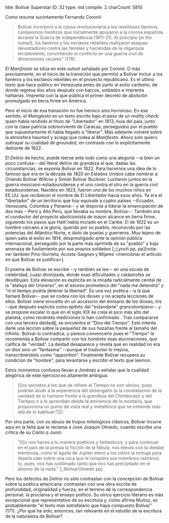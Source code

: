 title:          ​Bolívar Superstar
ID:             32
type:           md
compile:        2
charCount:      5810


Como resume sucintamente Fernando Coronil: 

> Bolívar incorporó a la causa revolucionaria a los revoltosos llaneros, campesinos mestizos que inicialmente apoyaron a la corona española durante la Guerra de Independencia (1811-21). Al principio [*in the outset*], los llaneros y los esclavos rebeldes realizaron ataques devastadores contra las familias y haciendas de la oligarquía terrateniente, convirtiendo el conflicto en una guerra civil de dimensiones raciales" (178). 

El _Manifiesto_ se sitúa en este _outset_ señalado por Coronil. O más precisamente, en el inicio de la transición que permitió a Bolívar incluir a los llaneros y los esclavos rebeldes en el proyecto republicano. Es el último texto que hace público en Venezuela antes de partir al exilio caribeño, de donde regresa dos años después con barcos, soldados e imprenta haitianas. Imprenta con la que publica el primer decreto de abolición promulgado en tierra firme en América. 

Pero el inicio de esa transición no fue heroico sino horroroso. En ese sentido, el _Manigiesto_ es un texto escrito bajo el peso de un *reality check*: quien había recibido el título de "Libertador" en 1813, huía del país, junto con la clase patricia sobreviviente de Caracas, perseguidos por el pueblo que supuestamente él había llegado a "liberar". Más adelante volveré sobre la atmósfera haunted y aciaga que rodea al _Manifiesto_. Ahora solo quiero subrayar su cualidad de _grounded_, en contraste con lo explícitamente delirante de 1822.

El _Delirio_ de hecho, puede leerse ante todo como una alegoría --si bien un poco confusa-- del literal delirio de grandeza al que, dadas las circunstancias, se exponía Bolívar en 1822. Para hacernos una idea de lo famoso que era en la década de 1820 en Estados Unidos cabe nombrar a Orlando Bolívar Willcox y Simón Bolívar Buckner. Lucharon juntos en la guerra mexicano-estadounidense y el uno contra el otro en la guerra civil estadounidense. Nacidos en 1823, fueron uno de los muchos niños en EE.UU. que recibieron el nombre de El Libertador hacia esos años. Ya era el "libertador" de un territorio que hoy equivale a cuatro países --Ecuador, Venezuela, Colombia y Panamá-- y se disponía a liderar la emancipación de dos más --Perú y Alto Perú, que llevaba su nombre, Bolivia--. También era el conductor del proyecto abolicionista de mayor alcance en tierra firme, siguiendo los pasos que Haití había iniciado en el Caribe. El de 1822 es un hombre cercano a la gloria, querido por su pueblo, reconocido por las potencias del Atlántico Norte, e ídolo de poetas y guerreros. Muy lejano de quien salía al exilio en 1814, desprestigiado ante la opinión pública internacional, perseguido por la parte más oprimida de su "pueblo" y bajo amenaza de fusilamiento por sus propios soldados [;;Lynch pp, pp][nota: ver también Pino-Iturrieta, Acosta-Saignes y Mijares <mencionar el artículo en que Bolívar se justifica>].

El poema de Bolívar se escribe --y también se lee-- en una escala de celebridad, cuasi-divinizada, donde esas dificultades y catástrofes se desdibujan. Esta elevación es explícita en la mirada radicalmente cenital de la "atalaya del Universo", en el exceso prometeico del "nada me detendrá" y "ni el tiempo podría detener la libertad". Es una voz poética --a la que llamaré Bolívar-- que se codea con los dioses y no acepta lecciones de ellos. Bolívar viene envuelto en un accesorio del emisario de los dioses, Iris --que después explicita como epíteto del "estandarte" grancolombiano-- y se propone escalar lo que en el siglo XIX se creía el pico más alto del planeta, como recientes mediciones lo han confirmado <!--referencia-->. Tras compararse con una tercera deidad[6](#ftn12), se encuentra el "Dios del Tiempo". Este intenta darle una lección sobre la pequeñez de sus hazañas frente al tamaño del infinito. Bolívar lo contradice, y parece convencerlo pues el "Tiempo" le recomienda a Bolívar compartir con los hombres esas alucinaciones, que califica de "verdad". La deidad desaparece y revela que en realidad no era un dios sino un "fantasma" --aunque el traductor lo mejora, transcribiéndolo como "*apparition*". Finalmente Bolívar recupera su condición de "hombre", para levantarse y escribir el texto que leemos.

Estos momentos confusos llevan a Jiménez a señalar que la cualidad alegórica de este ejercicio es altamente ambigua: 
>[l]os secretos a los que se refiere el Tiempo no son obvios, pues podrían aludir a la experiencia del desengaño (a la constatación de la vanidad de lo humano frente a la grandeza del Chimborazo y del Tiempo) o a lo aprendido desde la eminencia de la montaña, que proporciona un punto de vista real y metafórico que se extiende más allá de lo habitual (12). 

Por otra parte, con su abuso de tropos mitológicos clásicos, Bolívar incurre aquí en la falta que le reclama a José Joaquín Olmedo, cuando escribe una crítica de su _Canto a Junín_: 

> "[t]ú nos haces a tu manera poéticos y fantásticos; y para continuar en el país de la poesía la ficción de la fábula, nos elevas con tu deidad mentirosa, como el águila de Júpiter elevó a los cielos la tortuga para dejarla caer sobre una roca que le rompiera sus miembros rastreros: tú, pues, nos has sublimado tanto que nos has precipitado en el abismo de la nada."  [;;BolivarOlmedo pp]

Pero los defectos de _Delirio_ no sólo contrastan con la concepción de Bolívar sobre la poética americana: contrastan con una obra escrita de profundidad, originalidad y fuerza, en el terreno de la correspondencia personal, la proclama y el ensayo político. Su único ejercicio literario es más excepcional que representativo de su escritura y, como afirma Muñoz, es probablemente "el texto más estrafalario que haya compuesto Bolívar" (171). ¿Por qué ha sido, entonces, tan relevante en el estudio de la escritura de la naturaleza de Bolívar?